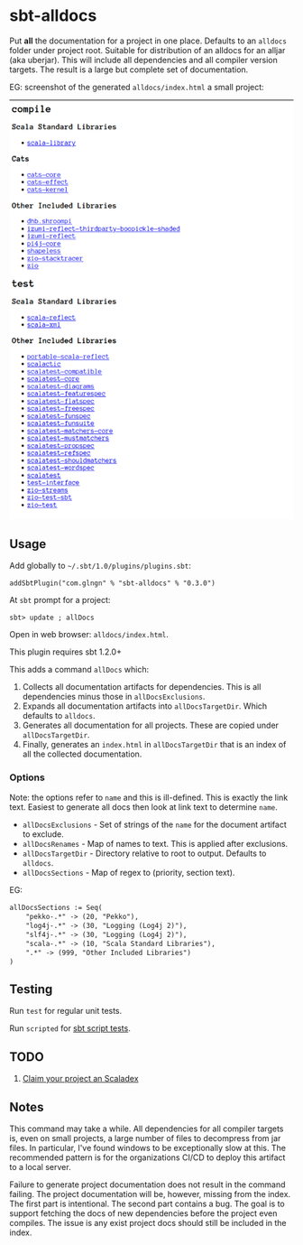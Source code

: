 # sbt-alldocs

Put **all** the documentation for a project in one place. Defaults to an `alldocs` folder under project root.
Suitable for distribution of an alldocs for an alljar (aka uberjar). This will include all dependencies and all compiler
version targets. The result is a large but complete set of documentation.

EG: screenshot of the generated `alldocs/index.html` a small project:

![index screenshot](https://github.com/glngn/sbt-alldocs/blob/main/screenshot.png?raw=true "Screenshot of an example index")

## Usage

Add globally to `~/.sbt/1.0/plugins/plugins.sbt`:

~~~
addSbtPlugin("com.glngn" % "sbt-alldocs" % "0.3.0")
~~~

At `sbt` prompt for a project:

~~~
sbt> update ; allDocs
~~~

Open in web browser: `alldocs/index.html`.

This plugin requires sbt 1.2.0+

This adds a command `allDocs` which:

1. Collects all documentation artifacts for dependencies. This is all dependencies minus those in `allDocsExclusions`.
2. Expands all documentation artifacts into `allDocsTargetDir`. Which defaults to `alldocs`.
3. Generates all documentation for all projects. These are copied under `allDocsTargetDir`.
4. Finally, generates an `index.html` in `allDocsTargetDir` that is an index of all the collected documentation.

### Options

Note: the options refer to `name` and this is ill-defined. This is exactly the link text. Easiest to
generate all docs then look at link text to determine `name`.

* `allDocsExclusions` - Set of strings of the `name` for the document artifact to exclude.
* `allDocsRenames` - Map of names to text. This is applied after exclusions.
* `allDocsTargetDir` - Directory relative to root to output. Defaults to `alldocs`.
* `allDocsSections` - Map of regex to (priority, section text).

EG:

~~~
allDocsSections := Seq(
    "pekko-.*" -> (20, "Pekko"),
    "log4j-.*" -> (30, "Logging (Log4j 2)"),
    "slf4j-.*" -> (30, "Logging (Log4j 2)"),
    "scala-.*" -> (10, "Scala Standard Libraries"),
    ".*" -> (999, "Other Included Libraries")
)
~~~

## Testing

Run `test` for regular unit tests.

Run `scripted` for [sbt script tests](http://www.scala-sbt.org/1.x/docs/Testing-sbt-plugins.html).

## TODO

1. [Claim your project an Scaladex](https://github.com/scalacenter/scaladex-contrib#claim-your-project)

## Notes

This command may take a while. All dependencies for all compiler targets is, even on small projects,
a large number of files to decompress from jar files. In particular, I've found windows to be
exceptionally slow at this. The recommended pattern is for the organizations CI/CD to deploy this
artifact to a local server.

Failure to generate project documentation does not result in the command failing. The project
documentation will be, however, missing from the index. The first part is intentional. The second
part contains a bug. The goal is to support fetching the docs of new dependencies before the project
even compiles. The issue is any exist project docs should still be included in the index.
